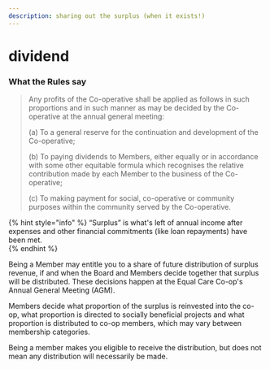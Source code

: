 ```yaml
---
description: sharing out the surplus (when it exists!)
---
```


# dividend

### What the Rules say

> Any profits of the Co-operative shall be applied as follows in such proportions and in such manner as may be decided by the Co-operative at the annual general meeting: 
>
> \(a\) To a general reserve for the continuation and development of the Co-operative; 
>
> \(b\) To paying dividends to Members, either equally or in accordance with some other equitable formula which recognises the relative contribution made by each Member to the business of the Co-operative; 
>
> \(c\) To making payment for social, co-operative or community purposes within the community served by the Co-operative.

{% hint style="info" %}
“Surplus” is what's left of annual income after expenses and other financial commitments \(like loan repayments\) have been met.  
{% endhint %}

Being a Member may entitle you to a share of future distribution of surplus revenue, if and when the Board and Members decide together that surplus will be distributed.  These decisions happen at the Equal Care Co-op's Annual General Meeting \(AGM\). 

Members decide what proportion of the surplus is reinvested into the co-op, what proportion is directed to socially beneficial projects and what proportion is distributed to co-op members, which may vary between membership categories.  

Being a member makes you eligible to receive the distribution, but does not mean any distribution will necessarily be made.

